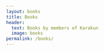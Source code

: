 ```yaml
---
layout: books
title: Books
header:
  text: Books by members of Karakun
  image: books
permalink: /books/
---
```

